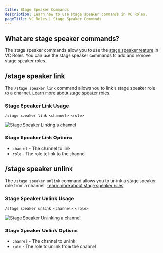 ```yaml
---
title: Stage Speaker Commands
description: Learn how to use stage speaker commands in VC Roles.
pageTitle: VC Roles | Stage Speaker Commands
---
```


## What are stage speaker commands?

The stage speaker commands allow you to use the [stage speaker feature](/docs/features/linking#what-are-speaker-roles) in VC Roles. You can use the stage speaker commands to add and remove stage speaker roles.

## /stage speaker link

The `/stage speaker link` command allows you to link a stage speaker role to a channel. [Learn more about stage speaker roles](/docs/features/linking#what-are-speaker-roles).

### Stage Speaker Link Usage

`/stage speaker link <channel> <role>`

![Stage Speaker Linking a channel](/assets/stage-speaker-link-command.png)

### Stage Speaker Link Options

- `channel` - The channel to link
- `role` - The role to link to the channel

## /stage speaker unlink

The `/stage speaker unlink` command allows you to unlink a stage speaker role from a channel. [Learn more about stage speaker roles](/docs/features/linking#what-are-speaker-roles).

### Stage Speaker Unlink Usage

`/stage speaker unlink <channel> <role>`

![Stage Speaker Unlinking a channel](/assets/stage-speaker-unlink-command.png)

### Stage Speaker Unlink Options

- `channel` - The channel to unlink
- `role` - The role to unlink from the channel

